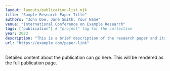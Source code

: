 ```yaml
---
layout: layouts/publication-list.njk
title: "Sample Research Paper Title"
authors: "John Doe, Jane Smith, Your Name"
venue: "International Conference on Example Research"
tags: ["publication"] # "project" tag for the collection
year: 2023
description: "This is a brief description of the research paper and its contributions."
url: "https://example.com/paper-link"
---
```


Detailed content about the publication can go here. This will be rendered as the full publication page. 